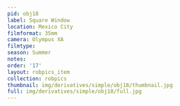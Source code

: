 ```yaml
---
pid: obj18
label: Square Window
location: Mexico City
filmformat: 35mm
camera: Olympus XA
filmtype: 
season: Summer
notes: 
order: '17'
layout: robpics_item
collection: robpics
thumbnail: img/derivatives/simple/obj18/thumbnail.jpg
full: img/derivatives/simple/obj18/full.jpg
---
```

